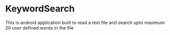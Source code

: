 # KeywordSearch
This is android application built to read a text file and search upto maximum 20 user defined words in the file 
